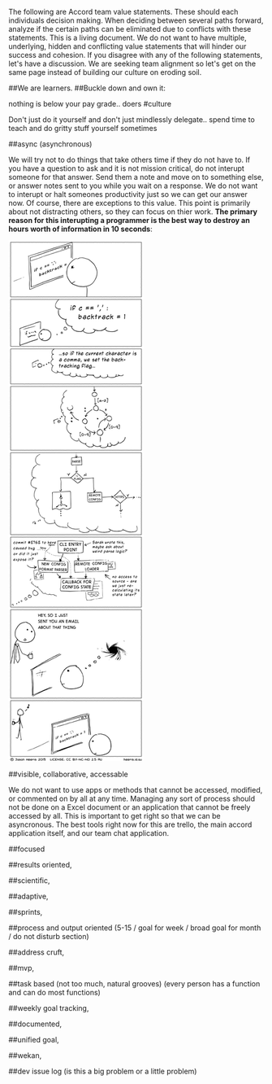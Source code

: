The following are Accord team value statements. These should each individuals decision making. When deciding between several paths forward, analyze if the certain paths can be eliminated due to conflicts with these statements. This is a living document. We do not want to have multiple, underlying, hidden and conflicting value statements that will hinder our success and cohesion. If you disagree with any of the following statements, let's have a discussion. We are seeking team alignment so let's get on the same page instead of building our culture on eroding soil.

##We are learners.
##Buckle down and own it:

nothing is below your pay grade.. doers #culture

Don't just do it yourself and don't just mindlessly delegate.. spend time to teach and do gritty stuff yourself sometimes

##async (asynchronous)

We will try not to do things that take others time if they do not have to. If you have a question to ask and it is not mission critical, do not interupt someone for that answer. Send them a note and move on to something else, or answer notes sent to you while you wait on a response. We do not want to interupt or halt someones productivity just so we can get our answer now. Of course, there are exceptions to this value. This point is primarily about not distracting others, so they can focus on thier work. **The primary reason for this interupting a programmer is the best way to destroy an hours worth of information in 10 seconds**:

![alt text](/img/ProgrammerInterrupted.png "Logo Title Text 1")


##visible, collaborative, accessable

We do not want to use apps or methods that cannot be accessed, modified, or commented on by all at any time. Managing any sort of process should not be done on a Excel document or an application that cannot be freely accessed by all. This is important to get right so that we can be asyncronous. The best tools right now for this are trello, the main accord application itself, and our team chat application.

##focused


##results oriented,



##scientific,



##adaptive,



##sprints,



##process and output oriented (5-15 / goal for week / broad goal for month / do not disturb section)



##address cruft,



##mvp,



##task based (not too much, natural grooves) (every person has a function and can do most functions)



##weekly goal tracking,



##documented,



##unified goal,



##wekan,



##dev issue log (is this a big problem or a little problem)



